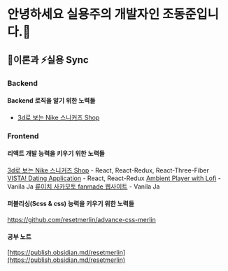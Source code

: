 # 안녕하세요 실용주의 개발자인 조동준입니다.👋


## 🤔이론과 ⚡실용 Sync

### Backend
#### Backend 로직을 알기 위한 노력들
- [3d로 보는 Nike 스니커즈 Shop](https://github.com/resetmerlin/NikeSnkrShop) 



### Frontend

  #### 리액트 개발 능력을 키우기 위한 노력들
  [3d로 보는 Nike 스니커즈 Shop](https://github.com/resetmerlin/NikeSnkrShop)
    - React, React-Redux, React-Three-Fiber
  [VISTA! Dating Application](https://github.com/resetmerlin/2023-1-Team3)
    - React, React-Redux
  [Ambient Player with Lofi](https://github.com/resetmerlin/Ambient-player)
    - Vanila Ja
  [류이치 사카모토 fanmade 웹사이트](https://github.com/resetmerlin/sakamotoweb.github.io)
    - Vanila Ja

  #### 퍼블리싱(Scss & css) 능력을 키우기 위한 노력들
  https://github.com/resetmerlin/advance-css-merlin

 

    


#### 공부 노트
[https://publish.obsidian.md/resetmerlin](https://publish.obsidian.md/resetmerlin)
